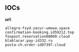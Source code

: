 
## IOCs

__url__:

```text
allegro-fxyd.secur-umowa.space
confirmation-booking.id59212.top
foxpost.reservation08009.cloud
blablacar.pay-id332.ru
posta-ch.order-id87397.cloud
```